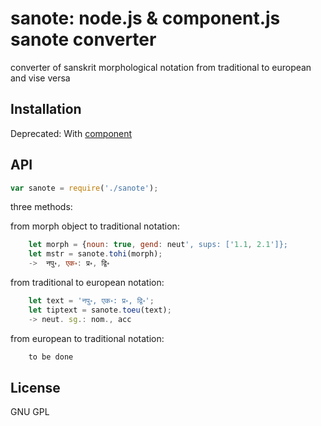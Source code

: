 # sanote: node.js & component.js sanote converter

converter of sanskrit morphological notation from traditional to european and vise versa


## Installation

Deprecated:
With [component](http://github.com/component/component)


## API

````javascript
var sanote = require('./sanote');
````

three methods:

from morph object to traditional notation:

````javascript
    let morph = {noun: true, gend: neut', sups: ['1.1, 2.1']};
    let mstr = sanote.tohi(morph);
    ->  नपु॰, एक॰: प्र॰, द्वि॰
````

from traditional to european notation:

````javascript
    let text = 'नपु॰, एक॰: प्र॰, द्वि॰';
    let tiptext = sanote.toeu(text);
    -> neut. sg.: nom., acc
````

from european to traditional notation:

````javascript
    to be done
````



## License

  GNU GPL
